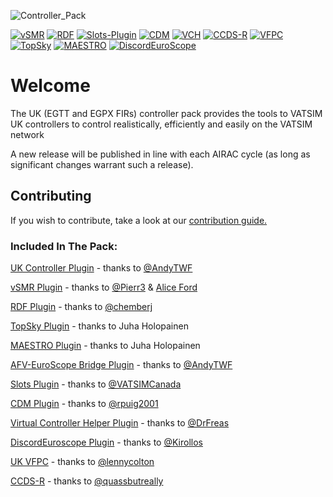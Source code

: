 ![Controller_Pack](https://github.com/kye-taylor/uk-controller-pack/assets/46931474/7c2daddf-118e-4601-bacc-78c25ca4a748)

[![vSMR](https://img.shields.io/endpoint?url=https://raw.githubusercontent.com/VATSIM-UK/uk-controller-pack/main/.github/badges/vSMR.json)](https://github.com/AliceFord/vSMR/releases)
[![RDF](https://img.shields.io/endpoint?url=https://raw.githubusercontent.com/VATSIM-UK/uk-controller-pack/main/.github/badges/RDF.json)](https://github.com/KingfuChan/RDF/releases)
[![Slots-Plugin](https://img.shields.io/endpoint?url=https://raw.githubusercontent.com/VATSIM-UK/uk-controller-pack/main/.github/badges/Slots-Plugin.json)](https://github.com/VATSIMCanada/Slots-Plugin/releases)
[![CDM](https://img.shields.io/endpoint?url=https://raw.githubusercontent.com/VATSIM-UK/uk-controller-pack/main/.github/badges/CDM.json)](https://github.com/rpuig2001/CDM/releases)
[![VCH](https://img.shields.io/endpoint?url=https://raw.githubusercontent.com/VATSIM-UK/uk-controller-pack/main/.github/badges/VCH.json)](https://github.com/DrFreas/VCH/releases)
[![CCDS-R](https://img.shields.io/endpoint?url=https://raw.githubusercontent.com/VATSIM-UK/uk-controller-pack/main/.github/badges/CCDS-R.json)](https://github.com/quassbutreally/EuroScope-CCDS-R/releases)
[![VFPC](https://img.shields.io/endpoint?url=https://raw.githubusercontent.com/VATSIM-UK/uk-controller-pack/main/.github/badges/VFPC.json)](https://github.com/VFPC/VFPC/releases)
[![TopSky](https://img.shields.io/endpoint?url=https://raw.githubusercontent.com/VATSIM-UK/uk-controller-pack/main/.github/badges/TopSky.json)](https://forum.vatsim-scandinavia.org/t/plugins)
[![MAESTRO](https://img.shields.io/endpoint?url=https://raw.githubusercontent.com/VATSIM-UK/uk-controller-pack/main/.github/badges/MAESTRO.json)](https://forum.vatsim-scandinavia.org/t/plugins)
[![DiscordEuroScope](https://img.shields.io/endpoint?url=https://raw.githubusercontent.com/VATSIM-UK/uk-controller-pack/main/.github/badges/DiscordEuroscope.json)](https://github.com/Kirollos/DiscordEuroscope)


# Welcome
The UK (EGTT and EGPX FIRs) controller pack provides the tools to VATSIM UK controllers to control realistically, efficiently and easily on the VATSIM network

A new release will be published in line with each AIRAC cycle (as long as significant changes warrant such a release).

## Contributing
If you wish to contribute, take a look at our [contribution guide.](https://github.com/VATSIM-UK/uk-controller-pack/blob/main/Contributing.md)

### Included In The Pack:
[UK Controller Plugin](https://github.com/VATSIM-UK/uk-controller-plugin) - thanks to [@AndyTWF](https://github.com/AndyTWF)

[vSMR Plugin](https://github.com/AliceFord/vSMR) - thanks to [@Pierr3](https://github.com/pierr3) & [Alice Ford](https://github.com/AliceFord)

[RDF Plugin](https://github.com/chembergj/RDF) - thanks to [@chemberj](https://github.com/chembergj)

[TopSky Plugin](https://forum.vatsim-scandinavia.org/t/topsky) - thanks to Juha Holopainen

[MAESTRO Plugin](https://forum.vatsim-scandinavia.org/t/MAESTRO) - thanks to Juha Holopainen

[AFV-EuroScope Bridge Plugin](https://github.com/AndyTWF/afv-euroscope-bridge) - thanks to [@AndyTWF](https://github.com/AndyTWF)

[Slots Plugin](https://github.com/VATSIMCanada/Slots-Plugin) - thanks to [@VATSIMCanada](https://github.com/VATSIMCanada)

[CDM Plugin](https://github.com/rpuig2001/CDM) - thanks to [@rpuig2001](https://github.com/rpuig2001)

[Virtual Controller Helper Plugin](https://github.com/DrFreas/VCH) - thanks to [@DrFreas](https://github.com/DrFreas)

[DiscordEuroscope Plugin](https://github.com/Kirollos/DiscordEuroscope) - thanks to [@Kirollos](https://github.com/Kirollos)

[UK VFPC](https://github.com/VFPC/VFPC) - thanks to [@lennycolton](https://github.com/lennycolton)

[CCDS-R](https://github.com/quassbutreally/EuroScope-CCDS-R) - thanks to [@quassbutreally](https://github.com/quassbutreally)

